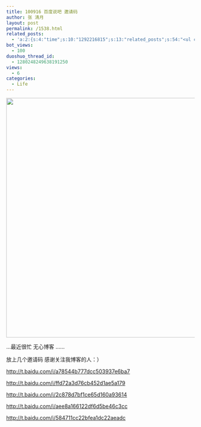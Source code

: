 ```yaml
---
title: 100916 百度说吧 邀请码
author: 张 清月
layout: post
permalink: /1538.html
related_posts:
  - 'a:2:{s:4:"time";s:10:"1292216815";s:13:"related_posts";s:54:"<ul class="related_post"><li>No Related Post</li></ul>";}'
bot_views:
  - 100
duoshuo_thread_id:
  - 1280248249638191250
views:
  - 6
categories:
  - Life
---
```

[<img class="aligncenter size-full wp-image-1525" title="12150063560" src="http://www.80aj.com/wp-content/uploads/2010/09/12150063560.jpg" alt="" width="538" height="640" />][1]

&#8230;最近很忙 无心博客 &#8230;&#8230;

放上几个邀请码 感谢关注我博客的人：）

http://t.baidu.com/i/a78544b777dcc503937e6ba7

http://t.baidu.com/i/ffd72a3d76cb452d1ae5a179

http://t.baidu.com/i/2c878d7bf1ce65d160a93614

http://t.baidu.com/i/aee8a166122df6d5be46c3cc

http://t.baidu.com/i/584711cc22bfea1dc22aeadc

 [1]: http://www.80aj.com/wp-content/uploads/2010/09/12150063560.jpg